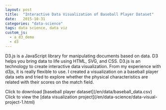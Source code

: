 ```yaml
---  
layout: post
title:  "Interactive Data Visualization of Baseball Player Dataset"  
date:   2015-10-31
categories: "data-science"
tags: data science, data viz
custom_js: 
  - a_d3_demo
  - d3
---
```

<p>D3.js is a JavaScript library for manipulating documents based on data. D3 helps you bring data to life using HTML, SVG, and CSS. D3.js is an technology to create interactive data visualization. From my experience with d3js, it is really flexible to use. I created a visualization on a baseball player data sets and tried to explore whether the physical characteristics are related with their scores on the match field. 
</p>
Click to download [baseball player dataset](/en/data/baseball_data.csv) <br>
Click to view the [data visualization project](/en/data-science/data-visual-project-1.html)